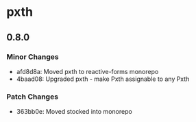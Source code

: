 # pxth

## 0.8.0

### Minor Changes

-   afd8d8a: Moved pxth to reactive-forms monorepo
-   4baad08: Upgraded pxth - make Pxth<any> assignable to any Pxth

### Patch Changes

-   363bb0e: Moved stocked into monorepo

